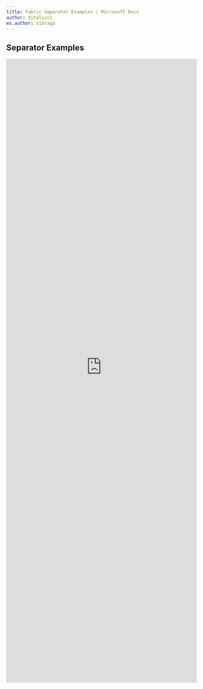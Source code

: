 ```yaml
---
title: Fabric Separator Examples | Microsoft Docs
author: Vitalius1
ms.author: vibraga
---
```


## Separator Examples

<iframe 
    title='Separator Examples'
    src='https://fabricweb.z5.web.core.windows.net/pr-deploy-site/refs/heads/master/fabric-website-resources/dist/index.html#/examples/separator?docsExample=true'
    frameborder='no'
    height='1650'
    style='width: 100%;'
>